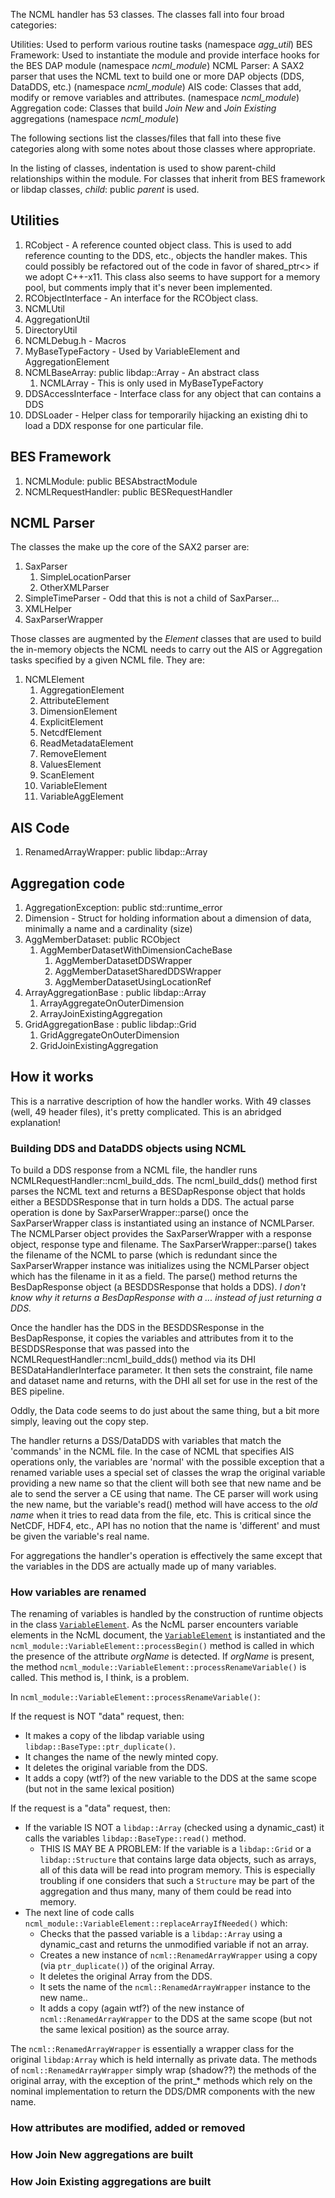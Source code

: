 The NCML handler has 53 classes. The classes fall into four broad
categories:

Utilities: Used to perform various routine tasks (namespace *agg_util*)
BES Framework: Used to instantiate the module and provide interface hooks for the BES DAP module (namespace *ncml_module*)
NCML Parser: A SAX2 parser that uses the NCML text to build one or more DAP objects (DDS, DataDDS, etc.) (namespace *ncml_module*)
AIS code: Classes that add, modify or remove variables and attributes. (namespace *ncml_module*)
Aggregation code: Classes that build *Join New* and *Join Existing* aggregations (namespace *ncml_module*)

The following sections list the classes/files that fall into these five
categories along with some notes about those classes where appropriate.

In the listing of classes, indentation is used to show parent-child
relationships within the module. For classes that inherit from BES
framework or libdap classes, *child*: public *parent* is used.

## Utilities

1.  RCobject - A reference counted object class. This is used to add
    reference counting to the DDS, etc., objects the handler makes. This
    could possibly be refactored out of the code in favor of
    shared_ptr\<\> if we adopt C++-x11. This class also seems to have
    support for a memory pool, but comments imply that it's never been
    implemented.
2.  RCObjectInterface - An interface for the RCObject class.
3.  NCMLUtil
4.  AggregationUtil
5.  DirectoryUtil
6.  NCMLDebug.h - Macros
7.  MyBaseTypeFactory - Used by VariableElement and AggregationElement
8.  NCMLBaseArray: public libdap::Array - An abstract class
    1.  NCMLArray<T> - This is only used in MyBaseTypeFactory
9.  DDSAccessInterface - Interface class for any object that can
    contains a DDS
10. DDSLoader - Helper class for temporarily hijacking an existing dhi
    to load a DDX response for one particular file.

## BES Framework

1.  NCMLModule: public BESAbstractModule
2.  NCMLRequestHandler: public BESRequestHandler

## NCML Parser

The classes the make up the core of the SAX2 parser are:

1.  SaxParser
    1.  SimpleLocationParser
    2.  OtherXMLParser
2.  SimpleTimeParser - Odd that this is not a child of SaxParser...
3.  XMLHelper
4.  SaxParserWrapper

Those classes are augmented by the *Element* classes that are used to
build the in-memory objects the NCML needs to carry out the AIS or
Aggregation tasks specified by a given NCML file. They are:

1.  NCMLElement
    1.  AggregationElement
    2.  AttributeElement
    3.  DimensionElement
    4.  ExplicitElement
    5.  NetcdfElement
    6.  ReadMetadataElement
    7.  RemoveElement
    8.  ValuesElement
    9.  ScanElement
    10. VariableElement
    11. VariableAggElement

## AIS Code

1.  RenamedArrayWrapper: public libdap::Array

## Aggregation code

1.  AggregationException: public std::runtime_error
2.  Dimension - Struct for holding information about a dimension of
    data, minimally a name and a cardinality (size)
3.  AggMemberDataset: public RCObject
    1.  AggMemberDatasetWithDimensionCacheBase
        1.  AggMemberDatasetDDSWrapper
        2.  AggMemberDatasetSharedDDSWrapper
        3.  AggMemberDatasetUsingLocationRef
4.  ArrayAggregationBase : public libdap::Array
    1.  ArrayAggregateOnOuterDimension
    2.  ArrayJoinExistingAggregation
5.  GridAggregationBase : public libdap::Grid
    1.  GridAggregateOnOuterDimension
    2.  GridJoinExistingAggregation

## How it works

This is a narrative description of how the handler works. With 49
classes (well, 49 header files), it's pretty complicated. This is an
abridged explanation!

### Building DDS and DataDDS objects using NCML

To build a DDS response from a NCML file, the handler runs
NCMLRequestHandler::ncml_build_dds. The ncml_build_dds() method first
parses the NCML text and returns a BESDapResponse object that holds
either a BESDDSResponse that in turn holds a DDS. The actual parse
operation is done by SaxParserWrapper::parse() once the SaxParserWrapper
class is instantiated using an instance of NCMLParser. The NCMLParser
object provides the SaxParserWrapper with a response object, response
type and filename. The SaxParserWrapper::parse() takes the filename of
the NCML to parse (which is redundant since the SaxParserWrapper
instance was initializes using the NCMLParser object which has the
filename in it as a field. The parse() method returns the BesDapResponse
object (a BESDDSResponse that holds a DDS). *I don't know why it returns
a BesDapResponse with a ... instead of just returning a DDS.*

Once the handler has the DDS in the BESDDSResponse in the
BesDapResponse, it copies the variables and attributes from it to the
BESDDSResponse that was passed into the
NCMLRequestHandler::ncml_build_dds() method via its DHI
BESDataHandlerInterface parameter. It then sets the constraint, file
name and dataset name and returns, with the DHI all set for use in the
rest of the BES pipeline.

Oddly, the Data code seems to do just about the same thing, but a bit
more simply, leaving out the copy step.

The handler returns a DSS/DataDDS with variables that match the
'commands' in the NCML file. In the case of NCML that specifies AIS
operations only, the variables are 'normal' with the possible exception
that a renamed variable uses a special set of classes the wrap the
original variable providing a new name so that the client will both see
that new name and be ale to send the server a CE using that name. The CE
parser will work using the new name, but the variable's read() method
will have access to the *old name* when it tries to read data from the
file, etc. This is critical since the NetCDF, HDF4, etc., API has no
notion that the name is 'different' and must be given the variable's
real name.

For aggregations the handler's operation is effectively the same except
that the variables in the DDS are actually made up of many variables.

### How variables are renamed

The renaming of variables is handled by the construction of runtime
objects in the class
[`VariableElement`](https://github.com/OPENDAP/ncml_module/blob/master/VariableAggElement.cc).
As the NcML parser encounters variable elements in the NcML document,
the
[`VariableElement`](https://github.com/OPENDAP/ncml_module/blob/master/VariableAggElement.cc)
is instantiated and the `ncml_module::VariableElement::processBegin()`
method is called in which the presence of the attribute *orgName* is
detected. If *orgName* is present, the method
`ncml_module::VariableElement::processRenameVariable()` is called. This
method is, I think, is a problem.

In `ncml_module::VariableElement::processRenameVariable()`:

If the request is NOT "data" request, then:

- It makes a copy of the libdap variable using
  `libdap::BaseType::ptr_duplicate()`.
- It changes the name of the newly minted copy.
- It deletes the original variable from the DDS.
- It adds a copy (wtf?) of the new variable to the DDS at the same scope
  (but not in the same lexical position)

If the request is a "data" request, then:

- If the variable IS NOT a `libdap::Array` (checked using a
  dynamic_cast) it calls the variables `libdap::BaseType::read()`
  method.
  - THIS IS MAY BE A PROBLEM: If the variable is a `libdap::Grid` or a
    `libdap::Structure` that contains large data objects, such as
    arrays, all of this data will be read into program memory. This is
    especially troubling if one considers that such a `Structure` may be
    part of the aggregation and thus many, many of them could be read
    into memory.
- The next line of code calls
  `ncml_module::VariableElement::replaceArrayIfNeeded()` which:
  - Checks that the passed variable is a `libdap::Array` using a
    dynamic_cast and returns the unmodified variable if not an array.
  - Creates a new instance of `ncml::RenamedArrayWrapper` using a copy
    (via `ptr_duplicate()`) of the original Array.
  - It deletes the original Array from the DDS.
  - It sets the name of the `ncml::RenamedArrayWrapper` instance to the
    new name..
  - It adds a copy (again wtf?) of the new instance of
    `ncml::RenamedArrayWrapper` to the DDS at the same scope (but not
    the same lexical position) as the source array.

The `ncml::RenamedArrayWrapper` is essentially a wrapper class for the
original `libdap:Array` which is held internally as private data. The
methods of `ncml::RenamedArrayWrapper` simply wrap (shadow??) the
methods of the original array, with the exception of the print_\*
methods which rely on the nominal implementation to return the DDS/DMR
components with the new name.

### How attributes are modified, added or removed

### How Join New aggregations are built

### How Join Existing aggregations are built